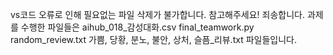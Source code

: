 vs코드 오류로 인해 필요없는 파일 삭제가 불가합니다. 참고해주세요! 죄송합니다.
과제를 수행한 파일들은 
aihub_018_감성대화.csv
final_teamwork.py
random_review.txt
가쁨, 당황, 분노, 불안, 상처, 슬픔_리뷰.txt 파일들입니다. 
